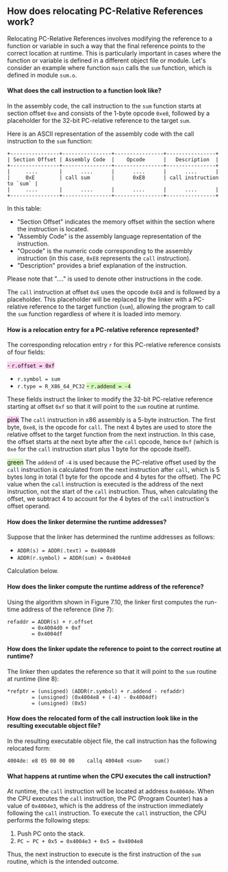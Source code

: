 ## How does relocating PC-Relative References work?

Relocating PC-Relative References involves modifying the reference to a function or variable in such a way that the final reference points to the correct location at runtime. This is particularly important in cases where the function or variable is defined in a different object file or module. Let's consider an example where function `main` calls the `sum` function, which is defined in module `sum.o`.

#### What does the call instruction to a function look like?

In the assembly code, the call instruction to the `sum` function starts at section offset `0xe` and consists of the 1-byte opcode `0xe8`, followed by a placeholder for the 32-bit PC-relative reference to the target `sum`.

Here is an ASCII representation of the assembly code with the call instruction to the `sum` function:

```ascii
+----------------+----------------+----------------+----------------+
| Section Offset | Assembly Code  |    Opcode      |   Description  |
+----------------+----------------+----------------+----------------+
|     ....       |      ....      |      ....      |      ....      |
|     0xE        | call sum       |      0xE8      | call instruction to `sum` |
|     ....       |      ....      |      ....      |      ....      |
+----------------+----------------+----------------+----------------+
```
In this table:

- "Section Offset" indicates the memory offset within the section where the instruction is located.
- "Assembly Code" is the assembly language representation of the instruction.
- "Opcode" is the numeric code corresponding to the assembly instruction (in this case, `0xE8` represents the `call` instruction).
- "Description" provides a brief explanation of the instruction.

Please note that "...." is used to denote other instructions in the code.

The `call` instruction at offset `0xE` uses the opcode `0xE8` and is followed by a placeholder. This placeholder will be replaced by the linker with a PC-relative reference to the target function (`sum`), allowing the program to call the `sum` function regardless of where it is loaded into memory.

#### How is a relocation entry for a PC-relative reference represented?

The corresponding relocation entry `r` for this PC-relative reference consists of four fields:

<mark style="background: #FFB8EBA6;">- `r.offset = 0xf`</mark>
- `r.symbol = sum`
- `r.type = R_X86_64_PC32`
<span style="background:#d3f8b6">- `r.addend = -4`</span>

These fields instruct the linker to modify the 32-bit PC-relative reference starting at offset `0xf` so that it will point to the `sum` routine at runtime.

<mark style="background: #FFB8EBA6;">pink</mark>
The `call` instruction in x86 assembly is a 5-byte instruction. The first byte, `0xe8`, is the opcode for `call`. The next 4 bytes are used to store the relative offset to the target function from the next instruction. In this case, the offset starts at the next byte after the `call` opcode, hence `0xf` (which is `0xe` for the `call` instruction start plus 1 byte for the opcode itself).

<span style="background:#d3f8b6">green</span>
The `addend` of `-4` is used because the PC-relative offset used by the `call` instruction is calculated from the next instruction after `call`, which is 5 bytes long in total (1 byte for the opcode and 4 bytes for the offset). The PC value when the `call` instruction is executed is the address of the next instruction, not the start of the `call` instruction. Thus, when calculating the offset, we subtract 4 to account for the 4 bytes of the `call` instruction's offset operand.

#### How does the linker determine the runtime addresses?

Suppose that the linker has determined the runtime addresses as follows:

- `ADDR(s) = ADDR(.text) = 0x4004d0`
- `ADDR(r.symbol) = ADDR(sum) = 0x4004e8`

Calculation below.

#### How does the linker compute the runtime address of the reference?

Using the algorithm shown in Figure 7.10, the linker first computes the run-time address of the reference (line 7):

```
refaddr = ADDR(s) + r.offset
        = 0x4004d0 + 0xf
        = 0x4004df
```

#### How does the linker update the reference to point to the correct routine at runtime?

The linker then updates the reference so that it will point to the `sum` routine at runtime (line 8):

```
*refptr = (unsigned) (ADDR(r.symbol) + r.addend - refaddr)
        = (unsigned) (0x4004e8 + (-4) - 0x4004df)
        = (unsigned) (0x5)
```

#### How does the relocated form of the call instruction look like in the resulting executable object file?

In the resulting executable object file, the call instruction has the following relocated form:

```
4004de: e8 05 00 00 00    callq 4004e8 <sum>    sum()
```

#### What happens at runtime when the CPU executes the call instruction?

At runtime, the `call` instruction will be located at address `0x4004de`. When the CPU executes the `call` instruction, the PC (Program Counter) has a value of `0x4004e3`, which is the address of the instruction immediately following the `call` instruction. To execute the `call` instruction, the CPU performs the following steps:

1. Push PC onto the stack.
2. `PC ← PC + 0x5 = 0x4004e3 + 0x5 = 0x4004e8`

Thus, the next instruction to execute is the first instruction of the `sum` routine, which is the intended outcome.